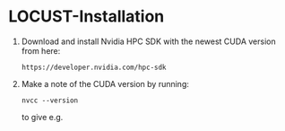 # LOCUST-Installation

1. Download and install Nvidia HPC SDK with the newest CUDA version from here:
   
   `https://developer.nvidia.com/hpc-sdk`

2. Make a note of the CUDA version by running:

   `nvcc --version`
    
   to give e.g.
